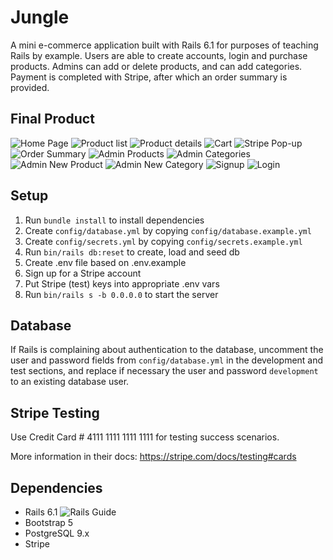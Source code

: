 # Jungle

A mini e-commerce application built with Rails 6.1 for purposes of teaching Rails by example. Users are able to create accounts, login and purchase products. Admins can add or delete products, and can add categories.
Payment is completed with Stripe, after which an order summary is provided.

## Final Product

![Home Page](https://github.com/hissak/Jungle-App/blob/master/Screenshots/Screenshot%202023-08-30%20at%205.32.47%20PM.png?raw=true)
![Product list](https://github.com/hissak/Jungle-App/blob/master/Screenshots/Screenshot%202023-08-30%20at%205.33.01%20PM.png?raw=true)
![Product details](https://github.com/hissak/Jungle-App/blob/master/Screenshots/Screenshot%202023-08-30%20at%205.45.04%20PM.png?raw=true)
![Cart](https://github.com/hissak/Jungle-App/blob/master/Screenshots/Screenshot%202023-08-30%20at%205.33.09%20PM.png?raw=true)
![Stripe Pop-up](https://github.com/hissak/Jungle-App/blob/master/Screenshots/Screenshot%202023-08-30%20at%205.33.21%20PM.png?raw=true)
![Order Summary](https://github.com/hissak/Jungle-App/blob/master/Screenshots/Screenshot%202023-08-30%20at%205.33.51%20PM.png?raw=true)
![Admin Products](https://github.com/hissak/Jungle-App/blob/master/Screenshots/Screenshot%202023-08-30%20at%205.34.10%20PM.png?raw=true)
![Admin Categories](https://github.com/hissak/Jungle-App/blob/master/Screenshots/Screenshot%202023-08-30%20at%205.34.28%20PM.png?raw=true)
![Admin New Product](https://github.com/hissak/Jungle-App/blob/master/Screenshots/Screenshot%202023-08-30%20at%205.34.40%20PM.png?raw=true)
![Admin New Category](https://github.com/hissak/Jungle-App/blob/master/Screenshots/Screenshot%202023-08-30%20at%205.34.48%20PM.png?raw=true)
![Signup](https://github.com/hissak/Jungle-App/blob/master/Screenshots/Screenshot%202023-08-30%20at%205.35.08%20PM.png?raw=true)
![Login](https://github.com/hissak/Jungle-App/blob/master/Screenshots/Screenshot%202023-08-30%20at%205.35.11%20PM.png?raw=true)

## Setup

1. Run `bundle install` to install dependencies
2. Create `config/database.yml` by copying `config/database.example.yml`
3. Create `config/secrets.yml` by copying `config/secrets.example.yml`
4. Run `bin/rails db:reset` to create, load and seed db
5. Create .env file based on .env.example
6. Sign up for a Stripe account
7. Put Stripe (test) keys into appropriate .env vars
8. Run `bin/rails s -b 0.0.0.0` to start the server

## Database

If Rails is complaining about authentication to the database, uncomment the user and password fields from `config/database.yml` in the development and test sections, and replace if necessary the user and password `development` to an existing database user.

## Stripe Testing

Use Credit Card # 4111 1111 1111 1111 for testing success scenarios.

More information in their docs: <https://stripe.com/docs/testing#cards>

## Dependencies

- Rails 6.1 ![Rails Guide](http://guides.rubyonrails.org/v6.1/)
- Bootstrap 5
- PostgreSQL 9.x
- Stripe
